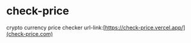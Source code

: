 # check-price
crypto currency  price checker
url-link:[https://check-price.vercel.app/](check-price.com)
